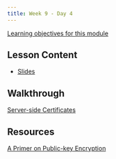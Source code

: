```yaml
---
title: Week 9 - Day 4
---
```


[Learning objectives for this module](../../objectives/#day-9-4)

## Lesson Content

- [Slides](https://education.launchcode.org/gis-devops-slides/week9/certificate.html#1)

## Walkthrough

[Server-side Certificates](../../walkthroughs/certificates/README.md)

## Resources
[A Primer on Public-key Encryption](https://www.theatlantic.com/magazine/archive/2002/09/a-primer-on-public-key-encryption/302574/)
